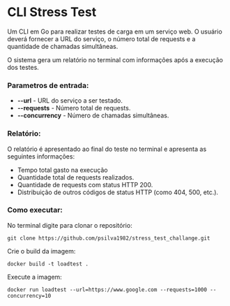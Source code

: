 # CLI Stress Test

Um CLI em Go para realizar testes de carga em um serviço web. O usuário deverá fornecer a URL do serviço, o número total de requests e a quantidade de chamadas simultâneas.

O sistema gera um relatório no terminal com informações após a execução dos testes.

### Parametros de entrada:

- **--url** - URL do serviço a ser testado.
- **--requests** - Número total de requests.
- **--concurrency** - Número de chamadas simultâneas.

### Relatório: 
O relatório é apresentado ao final do teste no terminal e apresenta as seguintes informações:
- Tempo total gasto na execução
- Quantidade total de requests realizados.
- Quantidade de requests com status HTTP 200.
- Distribuição de outros códigos de status HTTP (como 404, 500, etc.).


### Como executar: 

No terminal digite para clonar o repositório: 

```
git clone https://github.com/psilva1982/stress_test_challange.git
```

Crie o build da imagem:

```
docker build -t loadtest .
```

Execute a imagem: 

```
docker run loadtest --url=https://www.google.com --requests=1000 --concurrency=10
```
